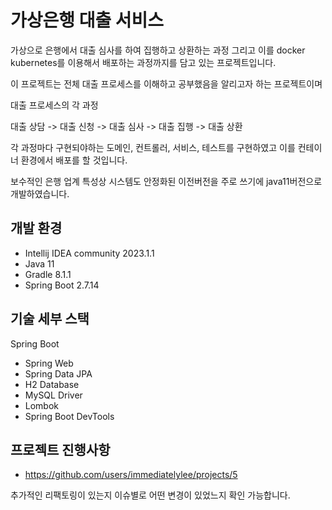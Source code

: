 # 가상은행 대출 서비스

가상으로 은행에서 대출 심사를 하여 집행하고 상환하는 과정 그리고 이를 docker kubernetes를 이용해서 배포하는 과정까지를 담고 있는 프로젝트입니다.

이 프로젝트는 전체 대출 프로세스를 이해하고 공부했음을 알리고자 하는 프로젝트이며 

대출 프로세스의 각 과정 

대출 상담 -> 대출 신청 -> 대출 심사 -> 대출 집행 -> 대출 상환 

각 과정마다 구현되야하는 도메인, 컨트롤러, 서비스, 테스트를 구현하였고 이를 컨테이너 환경에서 배포를 할 것입니다. 

보수적인 은행 업계 특성상 시스템도 안정화된 이전버전을 주로 쓰기에 java11버전으로 개발하였습니다.

## 개발 환경

* Intellij IDEA community 2023.1.1 
* Java 11
* Gradle 8.1.1
* Spring Boot 2.7.14

## 기술 세부 스택

Spring Boot

* Spring Web
* Spring Data JPA
* H2 Database
* MySQL Driver
* Lombok
* Spring Boot DevTools


## 프로젝트 진행사항

* https://github.com/users/immediatelylee/projects/5

추가적인 리팩토링이 있는지 이슈별로 어떤 변경이 있었느지 확인 가능합니다.
